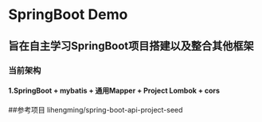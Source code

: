 # SpringBoot Demo
## 旨在自主学习SpringBoot项目搭建以及整合其他框架
### 当前架构
#### 1.SpringBoot + mybatis + 通用Mapper + Project Lombok + cors 
##参考项目 lihengming/spring-boot-api-project-seed


